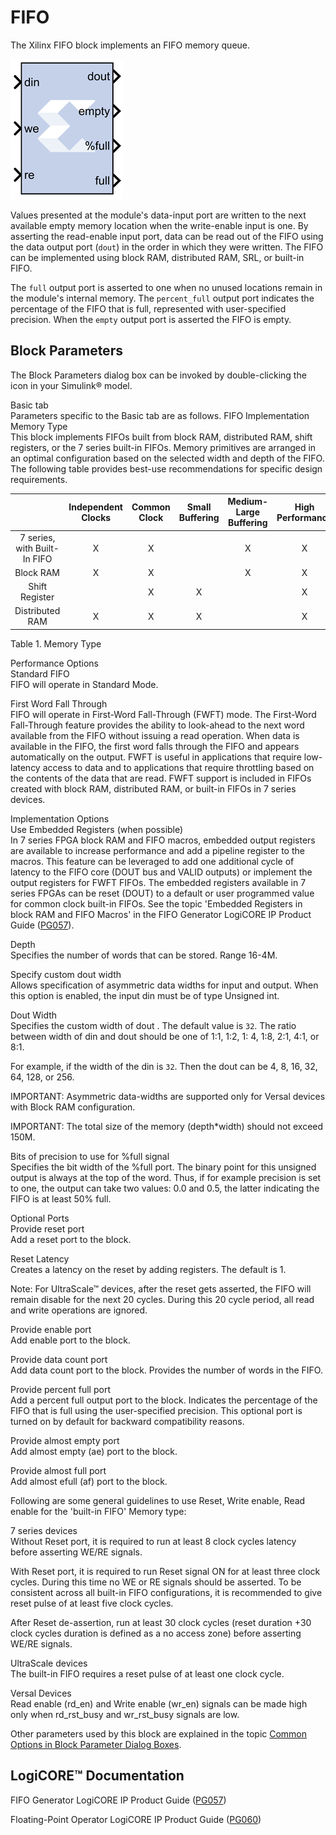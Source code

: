 # FIFO

The Xilinx FIFO block implements an FIFO memory queue.

![](./Images/pdj1555437379109.png)

Values presented at the module's data-input port are written to the next
available empty memory location when the write-enable input is one. By
asserting the read-enable input port, data can be read out of the FIFO
using the data output port (`dout`) in the order in which they were
written. The FIFO can be implemented using block RAM, distributed RAM,
SRL, or built-in FIFO.

The `full` output port is asserted to one when no unused locations
remain in the module's internal memory. The `percent_full` output port
indicates the percentage of the FIFO that is full, represented with
user-specified precision. When the `empty` output port is asserted the
FIFO is empty.

## Block Parameters

The Block Parameters dialog box can be invoked by double-clicking the
icon in your Simulink® model.

Basic tab  
Parameters specific to the Basic tab are as follows.
FIFO Implementation  
Memory Type  
This block implements FIFOs built from block RAM, distributed RAM, shift
registers, or the 7 series built-in FIFOs. Memory primitives are
arranged in an optimal configuration based on the selected width and
depth of the FIFO. The following table provides best-use recommendations
for specific design requirements.

|                              | Independent Clocks | Common Clock | Small Buffering | Medium-Large Buffering | High Performance | Minimal Resources |
|:----------------------------:|:------------------:|:------------:|:---------------:|:----------------------:|:----------------:|:-----------------:|
| 7 series, with Built-In FIFO |         X          |      X       |                 |           X            |        X         |         X         |
|          Block RAM           |         X          |      X       |                 |           X            |        X         |         X         |
|        Shift Register        |                    |      X       |        X        |                        |        X         |                   |
|       Distributed RAM        |         X          |      X       |        X        |                        |        X         |                   |

Table 1. Memory Type

Performance Options  
Standard FIFO  
FIFO will operate in Standard Mode.

First Word Fall Through  
FIFO will operate in First-Word Fall-Through (FWFT) mode. The First-Word
Fall-Through feature provides the ability to look-ahead to the next word
available from the FIFO without issuing a read operation. When data is
available in the FIFO, the first word falls through the FIFO and appears
automatically on the output. FWFT is useful in applications that require
low-latency access to data and to applications that require throttling
based on the contents of the data that are read. FWFT support is
included in FIFOs created with block RAM, distributed RAM, or built-in
FIFOs in 7 series devices.

Implementation Options  
Use Embedded Registers (when possible)  
In 7 series FPGA block RAM and FIFO macros, embedded output registers
are available to increase performance and add a pipeline register to the
macros. This feature can be leveraged to add one additional cycle of
latency to the FIFO core (DOUT bus and VALID outputs) or implement the
output registers for FWFT FIFOs. The embedded registers available in 7
series FPGAs can be reset (DOUT) to a default or user programmed value
for common clock built-in FIFOs. See the topic 'Embedded Registers in
block RAM and FIFO Macros' in the FIFO Generator LogiCORE IP Product
Guide
([PG057](https://www.xilinx.com/cgi-bin/docs/ipdoc?c=fifo_generator;v=latest;d=pg057-fifo-generator.pdf)).

Depth  
Specifies the number of words that can be stored. Range 16-4M.

Specify custom dout width  
Allows specification of asymmetric data widths for input and output.
When this option is enabled, the input din must be of type Unsigned int.

Dout Width  
Specifies the custom width of dout . The default value is `32`. The
ratio between width of din and dout should be one of 1:1, 1:2, 1: 4,
1:8, 2:1, 4:1, or 8:1.

For example, if the width of the din is `32`. Then the dout can be 4, 8,
16, 32, 64, 128, or 256.

IMPORTANT: Asymmetric data-widths are supported only for Versal devices
with Block RAM configuration.

IMPORTANT: The total size of the memory (depth\*width) should not exceed
150M.

Bits of precision to use for %full signal  
Specifies the bit width of the %full port. The binary point for this
unsigned output is always at the top of the word. Thus, if for example
precision is set to one, the output can take two values: 0.0 and 0.5,
the latter indicating the FIFO is at least 50% full.

Optional Ports  
Provide reset port  
Add a reset port to the block.

Reset Latency  
Creates a latency on the reset by adding registers. The default is 1.

Note: For UltraScale™ devices, after the reset gets asserted, the FIFO
will remain disable for the next 20 cycles. During this 20 cycle period,
all read and write operations are ignored.

Provide enable port  
Add enable port to the block.

Provide data count port  
Add data count port to the block. Provides the number of words in the
FIFO.

Provide percent full port  
Add a percent full output port to the block. Indicates the percentage of
the FIFO that is full using the user-specified precision. This optional
port is turned on by default for backward compatibility reasons.

Provide almost empty port  
Add almost empty (ae) port to the block.

Provide almost full port  
Add almost efull (af) port to the block.

Following are some general guidelines to use Reset, Write enable, Read
enable for the 'built-in FIFO' Memory type:

7 series devices  
Without Reset port, it is required to run at least 8 clock cycles
latency before asserting WE/RE signals.

With Reset port, it is required to run Reset signal ON for at least
three clock cycles. During this time no WE or RE signals should be
asserted. To be consistent across all built-in FIFO configurations, it
is recommended to give reset pulse of at least five clock cycles.

After Reset de-assertion, run at least 30 clock cycles (reset duration
+30 clock cycles duration is defined as a no access zone) before
asserting WE/RE signals.

UltraScale devices  
The built-in FIFO requires a reset pulse of at least one clock cycle.

Versal Devices  
Read enable (rd_en) and Write enable (wr_en) signals can be made high
only when rd_rst_busy and wr_rst_busy signals are low.

Other parameters used by this block are explained in the topic [Common
Options in Block Parameter Dialog
Boxes](common-options-in-block-parameter-dialog-boxes-aa1032308.html).

## LogiCORE™ Documentation

FIFO Generator LogiCORE IP Product Guide
([PG057](https://www.xilinx.com/cgi-bin/docs/ipdoc?c=fifo_generator;v=latest;d=pg057-fifo-generator.pdf))

Floating-Point Operator LogiCORE IP Product Guide
([PG060](https://www.xilinx.com/cgi-bin/docs/ipdoc?c=floating_point;v=latest;d=pg060-floating-point.pdf))
